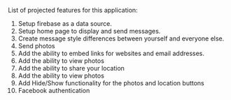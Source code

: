 List of projected features for this application:
1. Setup firebase as a data source.
2. Setup home page to display and send messages.
3. Create message style differences between yourself and everyone else.
4. Send photos
5. Add the ability to embed links for websites and email addresses.
6. Add the ability to view photos
7. Add the ability to share your location
8. Add the ability to view photos
9. Add Hide/Show functionality for the photos and location buttons
10. Facebook authentication